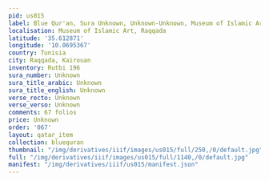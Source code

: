 ```yaml
---
pid: us015
label: Blue Qur'an, Sura Unknown, Unknown-Unknown, Museum of Islamic Art, Raqqada
localisation: Museum of Islamic Art, Raqqada
latitude: '35.612871'
longitude: '10.0695367'
country: Tunisia
city: Raqqada, Kairouan
inventory: Rutbi 196
sura_number: Unknown
sura_title_arabic: Unknown
sura_title_english: Unknown
verse_recto: Unknown
verse_verso: Unknown
comments: 67 folios
price: Unknown
order: '067'
layout: qatar_item
collection: bluequran
thumbnail: "/img/derivatives/iiif/images/us015/full/250,/0/default.jpg"
full: "/img/derivatives/iiif/images/us015/full/1140,/0/default.jpg"
manifest: "/img/derivatives/iiif/us015/manifest.json"
---
```

